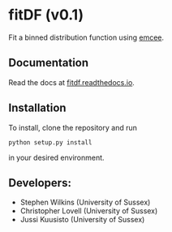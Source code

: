 # fitDF (v0.1)

Fit a binned distribution function using [emcee](http://dfm.io/emcee/current/).

## Documentation
Read the docs at [fitdf.readthedocs.io](https://fitdf.readthedocs.io).

## Installation
To install, clone the repository and run

    python setup.py install

in your desired environment.


## Developers:
- Stephen Wilkins (University of Sussex)
- Christopher Lovell (University of Sussex)
- Jussi Kuusisto (University of Sussex)
